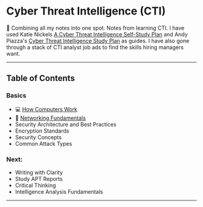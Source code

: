# Cyber Threat Intelligence (CTI)

🚧 Combining all my notes into one spot. Notes from learning CTI. I have used Katie Nickels [A Cyber Threat Intelligence Self-Study Plan](https://medium.com/katies-five-cents/a-cyber-threat-intelligence-self-study-plan-part-1-968b5a8daf9a) and Andy Piazza's [Cyber Threat Intelligence Study Plan](https://klrgrz.medium.com/cyber-threat-intelligence-study-plan-c60484d319cb) as guides. I have also gone through a stack of CTI analyst job ads to find the skills hiring managers want.

___________________________

## Table of Contents

### Basics
  - 💻 [How Computers Work](https://github.com/thequietlife/CTI-101/blob/eef5576ac2c1535f69523d9b9558d515fcf51859/assets/how%20computers%20work.md)
  - 🍰 [Networking Fundamentals](https://github.com/thequietlife/CTI-101/blob/6a391556dab9180617d55f3105ac12b7451fa767/assets/networking%20fundamentals.md)
  - Security Architecture and Best Practices
  - Encryption Standards
  - Security Concepts
  - Common Attack Types
  
### Next:
* Writing with Clarity
* Study APT Reports
* Critical Thinking
* Intelligence Analysis Fundamentals

____________________________

